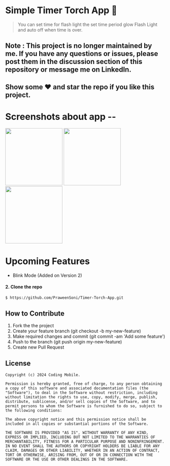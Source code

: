 # Simple Timer Torch App 🔦 
> You can set time for flash light the set time period glow Flash Light and auto off when time is over.
## Note : This project is no longer maintained by me. If you have any questions or issues, please post them in the discussion section of this repository or message me on LinkedIn.
## Show some :heart: and star the repo if you like this project.
# Screenshots about app --
<p>
<img src="https://github.com/PraweenSoni/Timer-Torch-App/assets/106673980/99f9ac13-a6de-4bc0-b60b-1af53df4fb4b" heigth="380" width="180" margin-left="20px">
<!-- ![TT1](https://github.com/PraweenSoni/Timer-Torch-App/assets/106673980/99f9ac13-a6de-4bc0-b60b-1af53df4fb4b) -->
<img src="https://github.com/PraweenSoni/Timer-Torch-App/assets/106673980/2af7f8c0-ae60-4f9e-b5d5-e2720ad6ab68" heigth="380" width="180">
<!-- ![TT2](https://github.com/PraweenSoni/Timer-Torch-App/assets/106673980/2af7f8c0-ae60-4f9e-b5d5-e2720ad6ab68) -->
<img src="https://github.com/PraweenSoni/Timer-Torch-App/assets/106673980/1ce9cfde-9277-436b-9239-1d19b1c9eb73" heigth="380" width="180">
<!-- ![TT3](https://github.com/PraweenSoni/Timer-Torch-App/assets/106673980/1ce9cfde-9277-436b-9239-1d19b1c9eb73) -->
</p>

 <!--# Note
  - This repository is still under development and I will continue to add more features to it. -->
# Upcoming Features
  -  Blink Mode (Added on Version 2)
 #### 2. Clone the repo
  ```sh
  $ https://github.com/PraweenSoni/Timer-Torch-App.git
  ```
## How to Contribute
  1. Fork the the project
  2. Create your feature branch (git checkout -b my-new-feature)
  3. Make required changes and commit (git commit -am 'Add some feature')
  4. Push to the branch (git push origin my-new-feature)
  5. Create new Pull Request

## License

    Copyright (c) 2024 Coding Mobile.
    
    Permission is hereby granted, free of charge, to any person obtaining a copy of this software and associated documentation files (the "Software"), to deal in the Software without restriction, including without limitation the rights to use, copy, modify, merge, publish, distribute, sublicense, and/or sell copies of the Software, and to permit persons to whom the Software is furnished to do so, subject to the following conditions:
    
    The above copyright notice and this permission notice shall be included in all copies or substantial portions of the Software.
    
    THE SOFTWARE IS PROVIDED "AS IS", WITHOUT WARRANTY OF ANY KIND, EXPRESS OR IMPLIED, INCLUDING BUT NOT LIMITED TO THE WARRANTIES OF MERCHANTABILITY, FITNESS FOR A PARTICULAR PURPOSE AND NONINFRINGEMENT. IN NO EVENT SHALL THE AUTHORS OR COPYRIGHT HOLDERS BE LIABLE FOR ANY CLAIM, DAMAGES OR OTHER LIABILITY, WHETHER IN AN ACTION OF CONTRACT, TORT OR OTHERWISE, ARISING FROM, OUT OF OR IN CONNECTION WITH THE SOFTWARE OR THE USE OR OTHER DEALINGS IN THE SOFTWARE.

